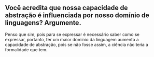 ## Você acredita que nossa capacidade de abstração é influenciada por nosso domínio de linguagens? Argumente.

Penso que sim, pois para se expressar é necessário saber como se expressar, portanto, ter um maior domínio da linguagem aumenta a capacidade de abstração, pois se não fosse assim, a ciência não teria a formalidade que tem.

